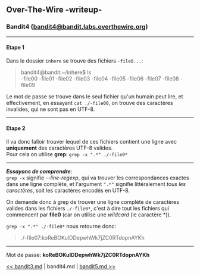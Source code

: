 ## Over-The-Wire -writeup-
### Bandit4 (bandit4@bandit.labs.overthewire.org)

---
#### Etape 1

Dans le dossier `inhere` se trouve des fichiers `-file0...`:
> bandit4@bandit:~/inhere$ ls  
> -file00  -file01  -file02  -file03  -file04  -file05  -file06  -file07  -file08  -file09

Le mot de passe se trouve dans le seul fichier qu'un humain peut lire, et effectivement, en essayant `cat ./-file00`, on trouve des caractères invalides, qui ne sont pas en UTF-8.

---
#### Etape 2

Il va donc falloir trouver lequel de ces fichiers contient une ligne avec **uniquement** des caractères UTF-8 valides.  
Pour cela on utilise **grep**:
`grep -x ".*" ./-file0*`

---
***Essayons de comprendre***:  
`grep -x` signifie *--line-regexp*, qui va trouver les correspondances exactes dans une ligne complète, et l'argument `".*"` signifie littéralement *tous les caractères*, soit les caractères encodés en UTF-8.  

On demande donc à grep de trouver une ligne complète de caractères valides dans les fichiers `./-file0*`, c'est à dire tout les fichiers qui commencent par **file0** (car on utilise une *wildcard* (le caractère *)).

`grep -x ".*" ./-file0*` nous retourne donc:
> ./-file07:koReBOKuIDDepwhWk7jZC0RTdopnAYKh

---
Mot de passe: **koReBOKuIDDepwhWk7jZC0RTdopnAYKh**

[<< bandit3.md](bandit3.md) | bandit4.md | [bandit5.md >>](bandit5.md)
